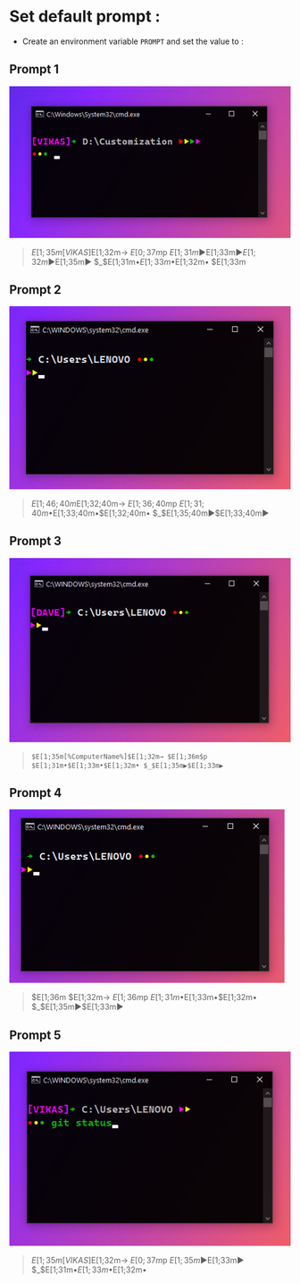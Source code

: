 # Set default prompt : 

* Create an environment variable `PROMPT` and set the value to :  

## Prompt 1  
![1](Images/1.png)
>   $E[1;35m[VIKAS]$E[1;32m→ $E[0;37m$p $E[1;31m▶$E[1;33m▶$E[1;32m▶$E[1;35m▶  $_$E[1;31m•$E[1;33m•$E[1;32m• $E[1;33m

## Prompt 2   
![2](Images/2.png)  
>   $E[1;46;40m$E[1;32;40m→ $E[1;36;40m$p $E[1;31;40m•$E[1;33;40m•$E[1;32;40m• $_$E[1;35;40m▶$E[1;33;40m▶

## Prompt 3   
![3](Images/3.png)  
>     $E[1;35m[%ComputerName%]$E[1;32m→ $E[1;36m$p $E[1;31m•$E[1;33m•$E[1;32m• $_$E[1;35m▶$E[1;33m▶

## Prompt 4   
![4](Images/4.png)  
>    $E[1;36m $E[1;32m→ $E[1;36m$p $E[1;31m•$E[1;33m•$E[1;32m• $_$E[1;35m▶$E[1;33m▶ 

## Prompt 5   
![5](Images/5.png)  
>   $E[1;35m[VIKAS]$E[1;32m→ $E[0;37m$p $E[1;35m▶$E[1;33m▶  $_$E[1;31m•$E[1;33m•$E[1;32m• 


